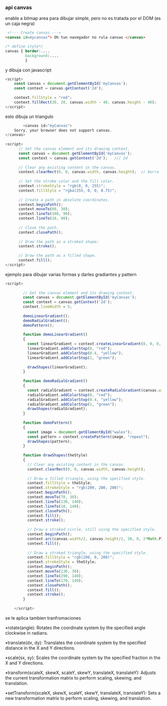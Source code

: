 
 ### api canvas
 
 enable a bitmap area para dibujar 
 simple, pero no es tratada por el DOM (es un caja negra)
 

 
 ```html
  <!--- Create canvas --->
 <canvas id=mycanvas"> Oh tun navegador no rula canvas </canvas>
 ```
 ````css
 /* define style*/
 canvas { border:....
		  background:....
		  }
````

y dibuja con javascript
```javascript
<script>
    const canvas = document.getElementById('myCanvas');
    const context = canvas.getContext('2d');
   
    context.fillStyle = "red";
    context.fillRect(20, 20, canvas.width - 40, canvas.height - 40);
</script>
```

esto dibuja un triangulo

```javascript		  
		<canvas id="myCanvas">
    Sorry, your browser does not support canvas.
</canvas>
   
<script>
      // Get the canvas element and its drawing context.
      const canvas = document.getElementById('myCanvas');
      const context = canvas.getContext('2d');   /// 2d 
   
      // Clear any existing content in the canvas.
      context.clearRect(0, 0, canvas.width, canvas.height);  // borra 
   
      // Set the stroke color and the fill color.
      context.strokeStyle = "rgb(0, 0, 255)";
      context.fillStyle = "rgba(255, 0, 0, 0.75)";
   
      // Create a path in absolute coordinates.
      context.beginPath();
      context.moveTo(60, 30);
      context.lineTo(100, 90);
      context.lineTo(20, 90);
   
      // Close the path.
      context.closePath();
   
      // Draw the path as a stroked shape;
      context.stroke();
      
      // Draw the path as a filled shape.
      context.fill();
</script>  
```

ejemplo para dibujar varias formas y darles gradiantes y pattern

```javascript
<script>
      
        // Get the canvas element and its drawing context.
        const canvas = document.getElementById('myCanvas');
        const context = canvas.getContext('2d');
        context.lineWidth = 5;
      
        demoLinearGradient();
        demoRadialGradient();
        demoPattern();
      
        function demoLinearGradient() 
        {
          const linearGradient = context.createLinearGradient(0, 0, 0, canvas.height);
          linearGradient.addColorStop(0, "red");
          linearGradient.addColorStop(0.4, "yellow");
          linearGradient.addColorStop(1, "green");
      
          drawShapes(linearGradient);
        }
      
        function demoRadialGradient() 
        {
          const radialGradient = context.createRadialGradient(canvas.width/2, canvas.height/2, 10, canvas.width/2, canvas.height/2, 100);
          radialGradient.addColorStop(0, "red");
          radialGradient.addColorStop(0.4, "yellow");
          radialGradient.addColorStop(1, "green");
          drawShapes(radialGradient);
        }
      
        function demoPattern() 
        {
          const image = document.getElementById("wales");
          const pattern = context.createPattern(image, "repeat");
          drawShapes(pattern);
        }
      
        function drawShapes(theStyle) 
        {
          // Clear any existing content in the canvas.
          context.clearRect(0, 0, canvas.width, canvas.height);
      
          // Draw a filled triangle, using the specified style.
          context.fillStyle = theStyle;
          context.strokeStyle = "rgb(200, 200, 200)";
          context.beginPath();
          context.moveTo(70, 30);
          context.lineTo(130, 140);
          context.lineTo(10, 140);
          context.closePath();
          context.fill();
          context.stroke();
      
          // Draw a stroked circle, still using the specified style.
          context.beginPath();
          context.arc(canvas.width/2, canvas.height/2, 50, 0, 2*Math.PI);
          context.fill();
      
          // Draw a stroked triangle, using the specified style.
          context.fillStyle = "rgb(200, 0, 200)";
          context.strokeStyle = theStyle;
          context.beginPath();
          context.moveTo(230, 30);
          context.lineTo(290, 140);
          context.lineTo(170, 140);
          context.closePath();
          context.fill();
          context.stroke();
        }
      
    </script>
````


se le aplica tambien tranfromaciones

•rotate(angle): Rotates the coordinate system by the specified angle clockwise in radians.

•translate(dx, dy): Translates the coordinate system by the specified distance in the X and Y directions.

•scale(sx, sy): Scales the coordinate system by the specified fraction in the X and Y directions.

•transform(scaleX, skewX, scaleY, skewY, translateX, translateY): Adjusts the current transformation matrix to perform scaling, skewing, and translation.

•setTransform(scaleX, skewX, scaleY, skewY, translateX, translateY): Sets a new transformation matrix to perform scaling, skewing, and translation.